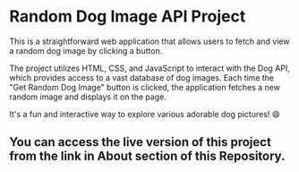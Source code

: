 # Random Dog Image API Project

This is a straightforward web application that allows users to fetch and view a random dog image by clicking a button. 

The project utilizes HTML, CSS, and JavaScript to interact with the Dog API, which provides access to a vast database of dog images. Each time the "Get Random Dog Image" button is clicked, the application fetches a new random image and displays it on the page. 

It's a fun and interactive way to explore various adorable dog pictures! 😄

## You can access the live version of this project from the link in About section of this Repository.